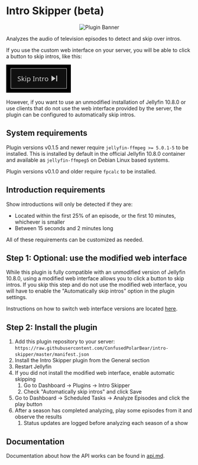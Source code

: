 # Intro Skipper (beta)

<div align="center">
<img alt="Plugin Banner" src="https://raw.githubusercontent.com/ConfusedPolarBear/intro-skipper/master/images/logo.png" />
</div>

Analyzes the audio of television episodes to detect and skip over intros.

If you use the custom web interface on your server, you will be able to click a button to skip intros, like this:

![Skip intro button](images/skip-button.png)

However, if you want to use an unmodified installation of Jellyfin 10.8.0 or use clients that do not use the web interface provided by the server, the plugin can be configured to automatically skip intros.

## System requirements

Plugin versions v0.1.5 and newer require `jellyfin-ffmpeg >= 5.0.1-5` to be installed. This is installed by default in the official Jellyfin 10.8.0 container and available as `jellyfin-ffmpeg5` on Debian Linux based systems.

Plugin versions v0.1.0 and older require `fpcalc` to be installed.

## Introduction requirements

Show introductions will only be detected if they are:

* Located within the first 25% of an episode, or the first 10 minutes, whichever is smaller
* Between 15 seconds and 2 minutes long

All of these requirements can be customized as needed.

## Step 1: Optional: use the modified web interface
While this plugin is fully compatible with an unmodified version of Jellyfin 10.8.0, using a modified web interface allows you to click a button to skip intros. If you skip this step and do not use the modified web interface, you will have to enable the "Automatically skip intros" option in the plugin settings.

Instructions on how to switch web interface versions are located [here](docs/web_interface.md).

## Step 2: Install the plugin
1. Add this plugin repository to your server: `https://raw.githubusercontent.com/ConfusedPolarBear/intro-skipper/master/manifest.json`
2. Install the Intro Skipper plugin from the General section
3. Restart Jellyfin
4. If you did not install the modified web interface, enable automatic skipping
    1. Go to Dashboard -> Plugins -> Intro Skipper
    2. Check "Automatically skip intros" and click Save
5. Go to Dashboard -> Scheduled Tasks -> Analyze Episodes and click the play button
6. After a season has completed analyzing, play some episodes from it and observe the results
    1. Status updates are logged before analyzing each season of a show

## Documentation

Documentation about how the API works can be found in [api.md](docs/api.md).
